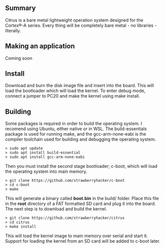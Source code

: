 ## Summary

Citrus is a bare metal lightweight operation system designed for the Cortex®-A series. Every thing will be completely bare metal - no libraries - literally.

## Making an application

Coming soon

## Install

Download and burn the disk image file and insert into the board. This will load the bootloader which will load the kernel. To enter debug mode, connect a jumper to PC20 and make the kernel using make install. 

## Building

Some packages is required in order to build the operating system. I recomend using Ubuntu, either native or in WSL. The build-essentials package is used for running make, and the gcc-arm-none-eabi is the compiler toolchain used for building and debugging the operating system.

```
> sudo apt update
> sudo apt install build-essential
> sudo apt install gcc-arm-none-eabi
```

Then you must install the second stage bootloader; c-boot, which will load the operating system into main memory.

```
> git clone https://github.com/strawberryhacker/c-boot
> cd c-boot
> make
```

This will generate a binary called **boot.bin** in the build/ folder. Place this file in the **root** directory of a FAT formatted SD card and plug it into the board. The next step is to download and build the kernel. 

```
> git clone https://github.com/strawberryhacker/citrus
> cd citrus
> make install
```

This will load the kernel image to main memory over serial and start it. Support for loading the kernel from an SD card will be added to c-boot later. 
